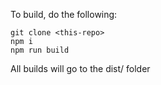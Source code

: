 To build, do the following:
```
git clone <this-repo>
npm i
npm run build
```
All builds will go to the dist/ folder
